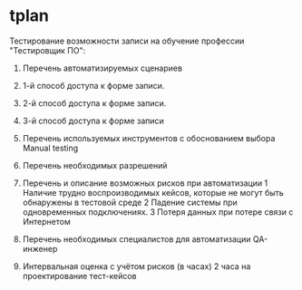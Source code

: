 # tplan
Тестирование возможности записи на обучение профессии "Тестировщик ПО":
1. Перечень автоматизируемых сценариев
1. 1-й способ доступа к форме записи.
2. 2-й способ доступа к форме записи.
3. 3-й способ доступа к форме записи

2. Перечень используемых инструментов с обоснованием выбора
Manual testing 
3. Перечень необходимых разрешений


4. Перечень и описание возможных рисков при автоматизации
1 Наличие трудно воспроизводимых кейсов, которые не могут быть обнаружены в тестовой среде 
2 Падение системы при одновременных подключениях.
3 Потеря данных при потере  связи с Интернетом

5. Перечень необходимых специалистов для автоматизации
QA-инженер 

6. Интервальная оценка с учётом рисков (в часах)
2 часа на проектирование тест-кейсов
